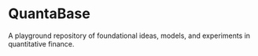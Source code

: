 # QuantaBase
A playground repository of foundational ideas, models, and experiments in quantitative finance.
